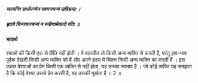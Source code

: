 ##### जल्पन्ति सार्धमन्येन पश्यन्त्यन्यं सविभ्रमाः ।
##### हृदये चिन्तयन्त्यन्यं न स्त्रीणामेकतो रतिः ॥

#### भावार्थ

श्याओं की किसी एक से प्रीति नहीं होती । वे बातचीत तो किसी अन्य व्यक्ति से करती हैं, परंतु हाव-भाव पूर्वक देखती किसी अन्य व्यक्ति को हैं और अपने हृदय में चिंतन किसी अन्य व्यक्ति का करती हैं । इस प्रकार वेश्याओं का प्रेम किसी एक व्यक्ति से नहीं होता, यह उनका स्वभाव है । जो कोई व्यक्ति यह समझता है कि कोई वेश्या उससे प्रेम करती है, वह उसकी मूर्खता है ॥ 2 ॥
